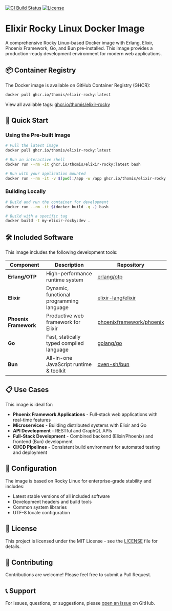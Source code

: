 [![CI Build Status](https://github.com/thomis/elixir-rocky/actions/workflows/ci.yml/badge.svg)](https://github.com/thomis/elixir-rocky/actions/workflows/ci.yml)
[![License](https://img.shields.io/badge/license-MIT-blue.svg)](LICENSE)

# Elixir Rocky Linux Docker Image

A comprehensive Rocky Linux-based Docker image with Erlang, Elixir, Phoenix Framework, Go, and Bun pre-installed. This image provides a production-ready development environment for modern web applications.

## 📦 Container Registry

The Docker image is available on GitHub Container Registry (GHCR):

```bash
docker pull ghcr.io/thomis/elixir-rocky:latest
```

View all available tags: [ghcr.io/thomis/elixir-rocky](https://github.com/thomis/elixir-rocky/pkgs/container/elixir-rocky)

## 🚀 Quick Start

### Using the Pre-built Image

```bash
# Pull the latest image
docker pull ghcr.io/thomis/elixir-rocky:latest

# Run an interactive shell
docker run --rm -it ghcr.io/thomis/elixir-rocky:latest bash

# Run with your application mounted
docker run --rm -it -v $(pwd):/app -w /app ghcr.io/thomis/elixir-rocky:latest bash
```

### Building Locally

```bash
# Build and run the container for development
docker run --rm -it $(docker build -q .) bash

# Build with a specific tag
docker build -t my-elixir-rocky:dev .
```

## 🛠️ Included Software

This image includes the following development tools:

| Component | Description | Repository |
|-----------|-------------|------------|
| **Erlang/OTP** | High-performance runtime system | [erlang/otp](https://github.com/erlang/otp) |
| **Elixir** | Dynamic, functional programming language | [elixir-lang/elixir](https://github.com/elixir-lang/elixir) |
| **Phoenix Framework** | Productive web framework for Elixir | [phoenixframework/phoenix](https://github.com/phoenixframework/phoenix) |
| **Go** | Fast, statically typed compiled language | [golang/go](https://github.com/golang/go) |
| **Bun** | All-in-one JavaScript runtime & toolkit | [oven-sh/bun](https://github.com/oven-sh/bun) |

## 📋 Use Cases

This image is ideal for:

- **Phoenix Framework Applications** - Full-stack web applications with real-time features
- **Microservices** - Building distributed systems with Elixir and Go
- **API Development** - RESTful and GraphQL APIs
- **Full-Stack Development** - Combined backend (Elixir/Phoenix) and frontend (Bun) development
- **CI/CD Pipelines** - Consistent build environment for automated testing and deployment

## 🔧 Configuration

The image is based on Rocky Linux for enterprise-grade stability and includes:

- Latest stable versions of all included software
- Development headers and build tools
- Common system libraries
- UTF-8 locale configuration

## 📄 License

This project is licensed under the MIT License - see the [LICENSE](LICENSE) file for details.

## 🤝 Contributing

Contributions are welcome! Please feel free to submit a Pull Request.

## 📞 Support

For issues, questions, or suggestions, please [open an issue](https://github.com/thomis/elixir-rocky/issues) on GitHub.
